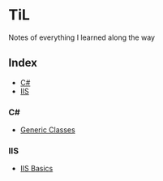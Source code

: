 # TiL
Notes of everything I learned along the way

## Index
* [C#](#C#)
* [IIS](#IIS)

### C#
- [Generic Classes](CSharp/Generics.md)

### IIS
- [IIS Basics](IIS/IIS-Basics.md)
